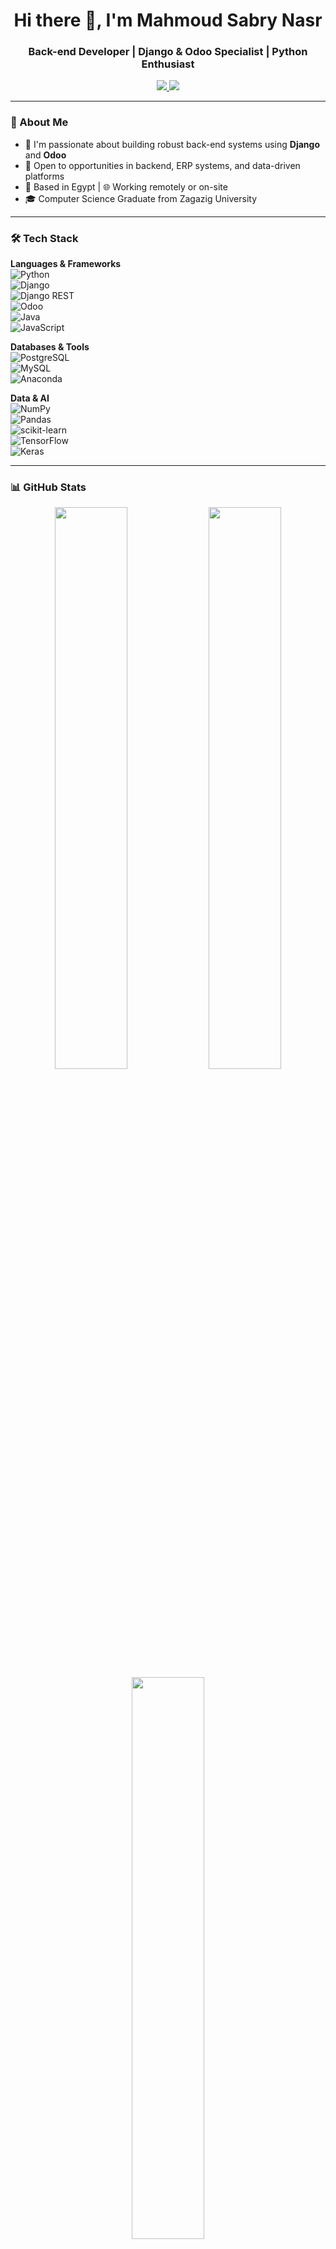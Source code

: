 <h1 align="center">Hi there 👋, I'm Mahmoud Sabry Nasr</h1>
<h3 align="center">Back-end Developer | Django & Odoo Specialist | Python Enthusiast</h3>

<p align="center">
  <a href="https://linkedin.com/in/mahmoudnasr77">
    <img src="https://img.shields.io/badge/LinkedIn-Connect-blue?logo=linkedin&style=flat-square" />
  </a>
  <a href="mailto:mahmoudsabrynasr@gmail.com">
    <img src="https://img.shields.io/badge/Gmail-Contact-red?logo=gmail&style=flat-square" />
  </a>
</p>

---

### 🚀 About Me

- 🧠 I'm passionate about building robust back-end systems using **Django** and **Odoo**  
- 💼 Open to opportunities in backend, ERP systems, and data-driven platforms  
- 📍 Based in Egypt | 🌐 Working remotely or on-site  
- 🎓 Computer Science Graduate from Zagazig University  

---

### 🛠️ Tech Stack

**Languages & Frameworks**  
![Python](https://img.shields.io/badge/Python-3776AB?style=for-the-badge&logo=python&logoColor=white)  
![Django](https://img.shields.io/badge/Django-092E20?style=for-the-badge&logo=django&logoColor=white)  
![Django REST](https://img.shields.io/badge/Django%20REST-ff1709?style=for-the-badge&logo=django&logoColor=white&labelColor=gray)  
![Odoo](https://img.shields.io/badge/Odoo-4B0082?style=for-the-badge&logo=odoo&logoColor=white)  
![Java](https://img.shields.io/badge/Java-ED8B00?style=for-the-badge&logo=openjdk&logoColor=white)  
![JavaScript](https://img.shields.io/badge/JavaScript-F7DF1E?style=for-the-badge&logo=javascript&logoColor=black)  

**Databases & Tools**  
![PostgreSQL](https://img.shields.io/badge/PostgreSQL-316192?style=for-the-badge&logo=postgresql&logoColor=white)  
![MySQL](https://img.shields.io/badge/MySQL-4479A1?style=for-the-badge&logo=mysql&logoColor=white)  
![Anaconda](https://img.shields.io/badge/Anaconda-44A833?style=for-the-badge&logo=anaconda&logoColor=white)  

**Data & AI**  
![NumPy](https://img.shields.io/badge/NumPy-013243?style=for-the-badge&logo=numpy&logoColor=white)  
![Pandas](https://img.shields.io/badge/Pandas-150458?style=for-the-badge&logo=pandas&logoColor=white)  
![scikit-learn](https://img.shields.io/badge/Scikit--Learn-F7931E?style=for-the-badge&logo=scikit-learn&logoColor=white)  
![TensorFlow](https://img.shields.io/badge/TensorFlow-FF6F00?style=for-the-badge&logo=TensorFlow&logoColor=white)  
![Keras](https://img.shields.io/badge/Keras-D00000?style=for-the-badge&logo=keras&logoColor=white)  

---

### 📊 GitHub Stats

<div align="center">
  <img src="https://github-readme-stats.vercel.app/api?username=MahmoudsNasr77&show_icons=true&theme=material-palenight&hide_border=false" width="48%" />
  <img src="https://github-readme-streak-stats.herokuapp.com/?user=MahmoudsNasr77&theme=material-palenight&hide_border=false" width="48%" />
</div>

<div align="center">
  <img src="https://github-readme-stats.vercel.app/api/top-langs/?username=MahmoudsNasr77&layout=compact&theme=material-palenight&hide_border=false" width="48%" />
</div>

---

### 🏆 GitHub Trophies

<p align="center">
<img src="https://github-profile-trophy.vercel.app/?username=MahmoudsNasr77&theme=gruvbox&no-frame=true&margin-w=10" />
</p>

---

<!-- Powered by Mahmoud Sabry Nasr | Created with ❤️ -->
